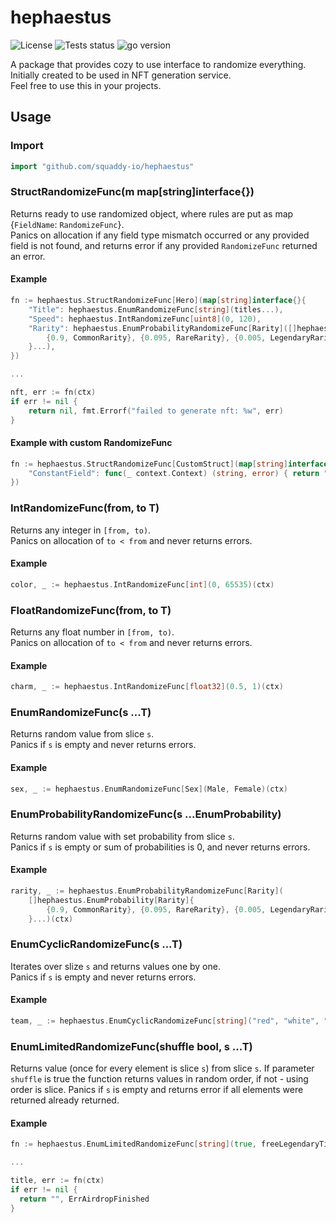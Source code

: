 # hephaestus

![License](https://img.shields.io/github/license/squaddy-io/hephaestus) ![Tests status](https://img.shields.io/github/workflow/status/squaddy-io/hephaestus/test) ![go version](https://img.shields.io/github/go-mod/go-version/squaddy-io/hephaestus)

A package that provides cozy to use interface to randomize everything. Initially created to be used in NFT generation service.  
Feel free to use this in your projects.

## Usage
### Import
```go
import "github.com/squaddy-io/hephaestus"
```

### StructRandomizeFunc(m map[string]interface{})
Returns ready to use randomized object, where rules are put as map {`FieldName`: `RandomizeFunc`}.  
Panics on allocation if any field type mismatch occurred or any provided field is not found, and returns error if any provided `RandomizeFunc` returned an error.
#### Example
```go
fn := hephaestus.StructRandomizeFunc[Hero](map[string]interface{}{
    "Title": hephaestus.EnumRandomizeFunc[string](titles...),
    "Speed": hephaestus.IntRandomizeFunc[uint8](0, 120),
    "Rarity": hephaestus.EnumProbabilityRandomizeFunc[Rarity]([]hephaestus.EnumProbability[Rarity]{
        {0.9, CommonRarity}, {0.095, RareRarity}, {0.005, LegendaryRarity},
    }...),
})

...

nft, err := fn(ctx)
if err != nil {
    return nil, fmt.Errorf("failed to generate nft: %w", err)
}
```

#### Example with custom RandomizeFunc
```go
fn := hephaestus.StructRandomizeFunc[CustomStruct](map[string]interface{}{
    "ConstantField": func(_ context.Context) (string, error) { return "const" },
})
```

### IntRandomizeFunc(from, to T)
Returns any integer in `[from, to)`.  
Panics on allocation of `to < from` and never returns errors.
#### Example
```go
color, _ := hephaestus.IntRandomizeFunc[int](0, 65535)(ctx)
```

### FloatRandomizeFunc(from, to T)
Returns any float number in `[from, to)`.  
Panics on allocation of `to < from` and never returns errors.
#### Example
```go
charm, _ := hephaestus.IntRandomizeFunc[float32](0.5, 1)(ctx)
```

### EnumRandomizeFunc(s ...T)
Returns random value from slice `s`.  
Panics if `s` is empty and never returns errors.
#### Example
```go
sex, _ := hephaestus.EnumRandomizeFunc[Sex](Male, Female)(ctx)
```

### EnumProbabilityRandomizeFunc(s ...EnumProbability)
Returns random value with set probability from slice `s`.  
Panics if `s` is empty or sum of probabilities is 0, and never returns errors.
#### Example
```go
rarity, _ := hephaestus.EnumProbabilityRandomizeFunc[Rarity](
    []hephaestus.EnumProbability[Rarity]{
        {0.9, CommonRarity}, {0.095, RareRarity}, {0.005, LegendaryRarity},
    }...)(ctx)
```

### EnumCyclicRandomizeFunc(s ...T)
Iterates over slize `s` and returns values one by one.    
Panics if `s` is empty and never returns errors.
#### Example
```go
team, _ := hephaestus.EnumCyclicRandomizeFunc[string]("red", "white", "black", "blue")(ctx)
```

### EnumLimitedRandomizeFunc(shuffle bool, s ...T)
Returns value (once for every element is slice `s`) from slice `s`. If parameter `shuffle` is true the function returns values in random order, if not - using order is slice.
Panics if `s` is empty and returns error if all elements were returned already returned.
#### Example
```go
fn := hephaestus.EnumLimitedRandomizeFunc[string](true, freeLegendaryTitles...)(ctx)

...

title, err := fn(ctx)
if err != nil {
  return "", ErrAirdropFinished
}
```
